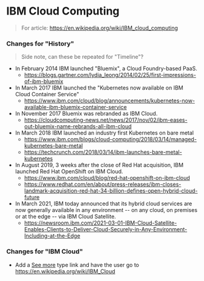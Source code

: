 # IBM Cloud Computing

> For article: https://en.wikipedia.org/wiki/IBM_cloud_computing

### Changes for "History"

> Side note, can these be repeated for "Timeline"?

* In February 2014 IBM launched "Bluemix", a Cloud Foundry-based PaaS.
  * https://blogs.gartner.com/lydia_leong/2014/02/25/first-impressions-of-ibm-bluemix
* In March 2017 IBM launched the "Kubernetes now available on IBM Cloud Container Service"
  * https://www.ibm.com/cloud/blog/announcements/kubernetes-now-available-ibm-bluemix-container-service
* In November 2017 Bluemix was rebranded as IBM Cloud.
  * https://cloudcomputing-news.net/news/2017/nov/02/ibm-eases-out-bluemix-name-rebrands-all-ibm-cloud
* In March 2018 IBM launched an industry first Kubernetes on bare metal
  * https://www.ibm.com/blogs/cloud-computing/2018/03/14/managed-kubernetes-bare-metal
  * https://techcrunch.com/2018/03/14/ibm-launches-bare-metal-kubernetes
* In August 2019, 3 weeks after the close of Red Hat acquisition, IBM launched Red Hat OpenShift on IBM Cloud.
  * https://www.ibm.com/cloud/blog/red-hat-openshift-on-ibm-cloud
  * https://www.redhat.com/en/about/press-releases/ibm-closes-landmark-acquisition-red-hat-34-billion-defines-open-hybrid-cloud-future 
* In March 2021, IBM today announced that its hybrid cloud services are now generally available in any environment -- on any cloud, on premises or at the edge -- via IBM Cloud Satellite.
  * https://newsroom.ibm.com/2021-03-01-IBM-Cloud-Satellite-Enables-Clients-to-Deliver-Cloud-Securely-in-Any-Environment-Including-at-the-Edge

### Changes for "IBM Cloud"

* Add a [See more]() type link and have the user go to <https://en.wikipedia.org/wiki/IBM_Cloud>
